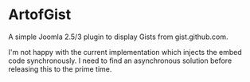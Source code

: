 # ArtofGist

A simple Joomla 2.5/3 plugin to display Gists from gist.github.com.

I'm not happy with the current implementation which injects the embed code synchronously. I need to find an asynchronous solution before releasing this to the prime time.